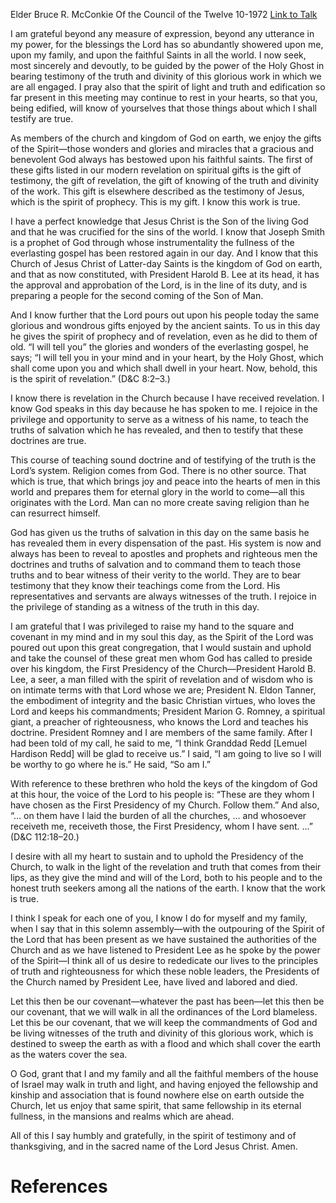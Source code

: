Elder Bruce R. McConkie
Of the Council of the Twelve
10-1972
[Link to Talk](https://www.churchofjesuschrist.org/study/general-conference/1972/10/i-know-that-my-redeemer-lives?lang=eng)

I am grateful beyond any measure of expression, beyond any utterance in my power, for the blessings the Lord has so abundantly showered upon me, upon my family, and upon the faithful Saints in all the world. I now seek, most sincerely and devoutly, to be guided by the power of the Holy Ghost in bearing testimony of the truth and divinity of this glorious work in which we are all engaged. I pray also that the spirit of light and truth and edification so far present in this meeting may continue to rest in your hearts, so that you, being edified, will know of yourselves that those things about which I shall testify are true.

As members of the church and kingdom of God on earth, we enjoy the gifts of the Spirit—those wonders and glories and miracles that a gracious and benevolent God always has bestowed upon his faithful saints. The first of these gifts listed in our modern revelation on spiritual gifts is the gift of testimony, the gift of revelation, the gift of knowing of the truth and divinity of the work. This gift is elsewhere described as the testimony of Jesus, which is the spirit of prophecy. This is my gift. I know this work is true.

I have a perfect knowledge that Jesus Christ is the Son of the living God and that he was crucified for the sins of the world. I know that Joseph Smith is a prophet of God through whose instrumentality the fullness of the everlasting gospel has been restored again in our day. And I know that this Church of Jesus Christ of Latter-day Saints is the kingdom of God on earth, and that as now constituted, with President Harold B. Lee at its head, it has the approval and approbation of the Lord, is in the line of its duty, and is preparing a people for the second coming of the Son of Man.

And I know further that the Lord pours out upon his people today the same glorious and wondrous gifts enjoyed by the ancient saints. To us in this day he gives the spirit of prophecy and of revelation, even as he did to them of old. “I will tell you” the glories and wonders of the everlasting gospel, he says; “I will tell you in your mind and in your heart, by the Holy Ghost, which shall come upon you and which shall dwell in your heart. Now, behold, this is the spirit of revelation.” (D&C 8:2–3.)

I know there is revelation in the Church because I have received revelation. I know God speaks in this day because he has spoken to me. I rejoice in the privilege and opportunity to serve as a witness of his name, to teach the truths of salvation which he has revealed, and then to testify that these doctrines are true.

This course of teaching sound doctrine and of testifying of the truth is the Lord’s system. Religion comes from God. There is no other source. That which is true, that which brings joy and peace into the hearts of men in this world and prepares them for eternal glory in the world to come—all this originates with the Lord. Man can no more create saving religion than he can resurrect himself.

God has given us the truths of salvation in this day on the same basis he has revealed them in every dispensation of the past. His system is now and always has been to reveal to apostles and prophets and righteous men the doctrines and truths of salvation and to command them to teach those truths and to bear witness of their verity to the world. They are to bear testimony that they know their teachings come from the Lord. His representatives and servants are always witnesses of the truth. I rejoice in the privilege of standing as a witness of the truth in this day.

I am grateful that I was privileged to raise my hand to the square and covenant in my mind and in my soul this day, as the Spirit of the Lord was poured out upon this great congregation, that I would sustain and uphold and take the counsel of these great men whom God has called to preside over his kingdom, the First Presidency of the Church—President Harold B. Lee, a seer, a man filled with the spirit of revelation and of wisdom who is on intimate terms with that Lord whose we are; President N. Eldon Tanner, the embodiment of integrity and the basic Christian virtues, who loves the Lord and keeps his commandments; President Marion G. Romney, a spiritual giant, a preacher of righteousness, who knows the Lord and teaches his doctrine. President Romney and I are members of the same family. After I had been told of my call, he said to me, “I think Granddad Redd [Lemuel Hardison Redd] will be glad to receive us.” I said, “I am going to live so I will be worthy to go where he is.” He said, “So am I.”

With reference to these brethren who hold the keys of the kingdom of God at this hour, the voice of the Lord to his people is: “These are they whom I have chosen as the First Presidency of my Church. Follow them.” And also, “… on them have I laid the burden of all the churches, … and whosoever receiveth me, receiveth those, the First Presidency, whom I have sent. …” (D&C 112:18–20.)

I desire with all my heart to sustain and to uphold the Presidency of the Church, to walk in the light of the revelation and truth that comes from their lips, as they give the mind and will of the Lord, both to his people and to the honest truth seekers among all the nations of the earth. I know that the work is true.

I think I speak for each one of you, I know I do for myself and my family, when I say that in this solemn assembly—with the outpouring of the Spirit of the Lord that has been present as we have sustained the authorities of the Church and as we have listened to President Lee as he spoke by the power of the Spirit—I think all of us desire to rededicate our lives to the principles of truth and righteousness for which these noble leaders, the Presidents of the Church named by President Lee, have lived and labored and died.

Let this then be our covenant—whatever the past has been—let this then be our covenant, that we will walk in all the ordinances of the Lord blameless. Let this be our covenant, that we will keep the commandments of God and be living witnesses of the truth and divinity of this glorious work, which is destined to sweep the earth as with a flood and which shall cover the earth as the waters cover the sea.

O God, grant that I and my family and all the faithful members of the house of Israel may walk in truth and light, and having enjoyed the fellowship and kinship and association that is found nowhere else on earth outside the Church, let us enjoy that same spirit, that same fellowship in its eternal fullness, in the mansions and realms which are ahead.

All of this I say humbly and gratefully, in the spirit of testimony and of thanksgiving, and in the sacred name of the Lord Jesus Christ. Amen.

# References
